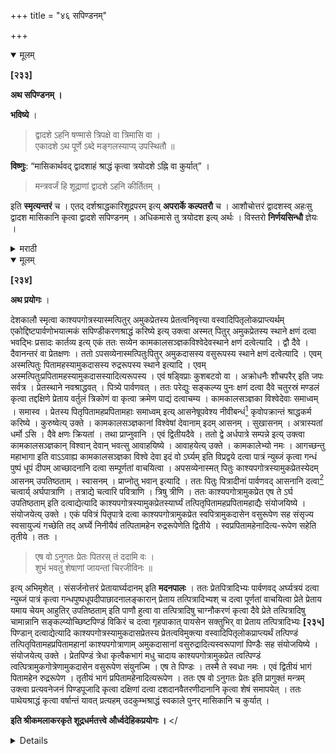 +++
title = "४६ सपिण्डनम्"

+++

<details open><summary>मूलम्</summary>

**[२३३]**

**अथ सपिण्डनम् ।**

**भविष्ये** ।

> द्वादशे ऽहनि षण्मासे त्रिपक्षे वा त्रिमासि वा ।  
एकादशे ऽथ पूर्णे ऽब्दे मङ्गलस्याप्य् उपस्थितौ ॥

**विष्णुः**: “मासिकार्थवद् द्वादशाहं श्राद्धं कृत्वा त्रयोदशे ऽह्नि वा कुर्यात्” । 

> मन्त्रवर्जं हि शूद्राणां द्वादशे ऽहनि कीर्तितम् ।

इति **स्मृत्यन्तरं** च । एतद् दर्शश्राद्धकारिशूद्रपरम् इत्य् **अपरार्के कल्पतरौ** च । आशौचोत्तरं द्वादशस्व् अहःसु द्वादश मासिकानि कृत्वा द्वादशे सपिण्डनम् । अधिकमासे तु त्रयोदश इत्य् अर्थः । विस्तरो **निर्णयसिन्धौ** ज्ञेयः ।
</details> 

<details><summary>मराठी</summary>

यानन्तर सपिण्डी साङ्गतो.

भविष्यपुराणान्त-" १२ व्या दिवसी, त्रिपक्षी, ३ मासान्नी किंवा ६ मासान्नी, ११ व्या मासी अथवा वर्ष पुर झाल्यावर सपिण्डी करावी. कदाचित् मध्ये मङ्गलकार्य करण्याचं प्राप्त आल्यास मध्येच करावी,' असे साङ्गितले आहे. विष्णु ह्मणतो-" मासिक शब्दाच्या अर्था प्रमाणे प्रतिमासी किंवा द्वादशाहश्राद्धे करून, तेरावे दिवसीं सपिण्डी करावी, " " अमन्त्रक १२ वे दिनी शूद्रान्नी सपिण्डी करावी,' असे स्मृत्यन्तरही आहे. “हे दर्शश्राद्धकर्त्या शू द्राविषयी आहे " असें अपराकाम्त व कल्पतरूम्त साङ्गितले आहे. आशौचानन्तर प्रतिदिनी एक एक असें १२ दिवसपर्यम्त १२ मासिके करून, त्याच दिवसीं सपिण्डी करावी. अधिक मास असल्यास मासिकें १३ करावी. एतत्सम्बन्धी विस्तार निर्णयसिन्धूत पहावा. 
</details>

<details open><summary>मूलम्</summary>

**[२३४]**

**अथ प्रयोगः** ।

देशकालौ स्मृत्वा काश्यपगोत्रस्यास्मत्पितुर् अमुकप्रेतस्य प्रेतत्वनिवृत्त्या वस्वादिपितृलोकप्राप्त्यर्थम् एकोद्दिष्टपार्वणोभयात्मकं सपिण्डीकरणश्राद्धं करिष्ये इत्य् उक्त्वा अस्मत् पितुर् अमुकप्रेतस्य स्थाने क्षणं दत्वा भवद्भिः प्रसादः कार्तव्य इत्य् एकं ततः सव्येन कामकालसञ्ज्ञकविश्वेदेवस्थाने क्षणं दत्वेत्यादि । द्वौ दैवे । दैवानन्तरं वा प्रेतक्षणः । ततो ऽपसव्येनास्मत्पितुःपितुर् अमुकदासस्य वसुरूपस्य स्थाने क्षणं दत्वेत्यादि । एवम् अस्मत्पितुः पितामहस्यामुकदासस्य रुद्ररूपस्य स्थाने इत्यादि । एवम् अस्मत्पितुःप्रपितामहस्यामुकदासस्यादित्यरूपस्य । एवं षड्विप्राः कुशबटवो वा । अक्रोधनैः शौचपरैर् इति जपः सर्वत्र । प्रेतस्थाने नवश्राद्धवत् । पित्र्ये पार्वणवत् । ततः परेद्युः सङ्कल्प्य पुनः क्षणं दत्वा दैवे चतुरस्रं मण्डलं कृत्वा तद्दक्षिणे प्रेताय वर्तुलं त्रिकोणं वा कृत्वा क्रमेण पाद्यं दत्वाचम्य । कामकालसञ्ज्ञका विश्वेदेवाः समाध्वम् । समास्व । प्रेतस्य पितृपितामहप्रपितामहाः समाध्वम् इत्य् आसनेषूपवेश्य नीवीबन्धं[^८६] कृवोपक्रान्तं श्राद्धकर्म करिष्ये । कुरुष्वेत्य् उक्ते । कामकालसञ्ज्ञकानां विश्वेषां देवानाम् इदम् आसनम् । सुखासनम् । अत्रास्यतां धर्मो ऽसि । दैवे क्षणः क्रियतां । तथा प्राप्नुवानि । एवं द्वितीयदैवे । ततो द्वे अर्धपात्रे सम्पन्ने इत्य् उक्त्वा कामकालसञ्ज्ञकान् विश्वान् देवान् भवत्सु आवाहयिष्ये । आवाहयेत्य् उक्ते । कामकालेभ्यो नमः । आगच्छन्तु महाभागा इति वाऽऽवाह्य कामकालसञ्ज्ञका विश्वे देवा इदं वो ऽर्घ्यम् इति विप्रद्वये दत्वा पात्रं न्युब्जं कृत्वा गन्धं पुष्पं धूपं दीपम् आच्छादनानि दत्वा सम्पूर्णतां वाचयित्वा । अपसव्येनास्मत् पितुः काश्यपगोत्रस्यामुकप्रेतस्येदम् आसनम् उपतिष्ठताम् । स्वासनम् । प्राप्नोतु भवान् इत्यादि । ततः पितुः पित्रादीनां पार्वणवद् आसनानि दत्वा[^८७] चत्वार्य् अर्घपात्राणि । तत्राद्ये चत्वारि पवित्राणि । त्रिषु त्रीणि । ततः काश्यपगोत्रामुकप्रेत एष ते ऽर्घ उपतिष्ठताम् इति दत्वाद्येत्यादि काश्यपगोत्रस्यामुकप्रेतस्यार्घ्यं तत्पितृपितामहप्रपितामहाद्यैः संयोजयिष्ये । संयोजयेत्य् उक्ते । एकं पवित्रं पितृपात्रे दत्वा काश्यपगोत्रामुकप्रेत स्वपित्रामुकदासेन वसुरूपेण सह संसृज्य स्वसायुज्यं गच्छेति तद् अर्घ्ये निनीयैवं तत्पितामहेन रुद्ररूपेणेति द्वितीये । स्वप्रपितामहेनादित्य-रूपेण सहेति तृतीये । ततः ।

[^८६]:
     प्- नीवीसम्बन्धं

[^८७]:
     प् ओमित्स् दत्वा

> एष वो ऽनुगतः प्रेतः पितरस् तं ददामि वः ।  
शुभं भवतु शेषाणां जायन्तां चिरजीविनः ॥

इत्य् अभिमृशेत् । संसर्जनोत्तरं प्रेतायार्घ्यदानम् इति **मदनपालः** । ततः प्रेतपित्रादिभ्यः पार्वणवद् अर्घ्यत्रयं दत्वा न्युब्जं पात्रं कृत्वा गन्धपुष्पधूपदीपाछादनालङ्कारान् प्रेताय तत्पित्रादिभ्यश् च दत्वा पूर्णतां वाचयित्वा प्रेते प्रेताय यमाय चेयम् आहुतिर् उपतिष्ठताम् इति पाणौ हुत्वा वा तत्पित्रादिषु चाग्नौकरणं कृत्वा दैवे प्रेते तत्पित्रादिषु चामान्नानि सङ्कल्प्योच्छिष्टपिण्डं विकिरं च दत्वा गृहपाकात् पायसेन सक्तुभिर् वा प्रेताय तत्पित्रादिभ्यः **[२३५]** पिण्डान् दत्वाद्येत्यादि काश्यपगोत्रस्यामुकदासप्रेतस्य प्रेतत्वविमुक्त्या वस्वादिपितृलोकप्राप्त्यर्थं तत्पिण्डं तत्पितृपितामहप्रपितामहानां काश्यपगोत्राणाम् अमुकदासानां वसुरुद्रादित्यस्वरूपाणां पिण्डैः सह संयोजयिष्ये । संयोजयेत्य् उक्ते । प्रेतपिण्डं त्रेधा कृत्वैकभागं मधु चादाय काश्यपगोत्रामुकप्रेत त्वत्पिण्डं त्वत्पित्रामुकगोत्रेणामुकदासेन वसुरूपेण संयुनज्मि । एष ते पिण्डः । तस्मै ते स्वधा नमः । एवं द्वितीयं भागं पितामहेन रुद्ररूपेण । तृतीयं भागं प्रपितामहेनादित्यरूपेण । ततः एष वो ऽनुगतः प्रेतः इति प्रागुक्तं मन्त्रम् उक्त्वा प्रत्यवनेजनं पिण्डपूजादि कृत्वा दक्षिणां दत्वा दशदानवैतरणीदानानि कृत्वा शेषं समापयेत् । ततः पाथेयश्राद्धं कृत्वा वर्षान्तं यावत् प्रत्यहम् उदकुम्भश्राद्धं स्वकाले पुनर् मासिकानि च कुर्यात् ।

**इति श्रीकमलाकरकृते शूद्रधर्मतत्त्वे और्ध्वदेहिकप्रयोगः ।**
</<details>

<details><summary>मराठी</summary>

आतां प्रयोग साङ्गतो. 

कान देश काल स्मरून,

> काश्यपगोत्रस्यास्मत्पितुरमुकप्रेतस्य प्रेतत्वनिवृत्त्या वस्वादिपितृलोकप्राप्त्यर्थम् एकोद्दिष्टपार्वणोभयात्मकं सपिण्डीकरणश्राद्धं करिष्ये । 

असे ह्मणून, ब्राह्मणांस - काश्यपगोत्रस्यास्मत्पितुरमुकप्रेतस्य स्थाने क्षणं दत्वा भवद्भिः प्रसादः कर्तव्यः ह्मणून एका विप्रास १ दर्भ द्यावा. त्यानं - सुकर्तव्यः असें मटल्या वर- कामकालसञ्ज्ञकविश्वेदेवस्थाने क्षणं दत्वा भवद्भिः प्रसादः कर्तव्यः । ह्मणून देवस्थानीय २ विप्राम्स निरनिराळा क्षण द्यावा. त्यान्नी पूर्ववत् प्रतिवचन द्यावे. नंतर अपसव्य करून,- अस्मत्पितुरमुकदासस्य वसुरूपस्य स्थाने क्षणं दत्वा भवद्भिः प्रसादः कर्तव्यः । असेञ्च - अस्मपितुःपितामहस्य अ०स्य रुद्ररूपस्य स्थाने क्षणं दत्वा भवद्भिः प्रसादः कर्तव्यः । अस्मत्पितुःप्रपितामहस्य अमु० आदित्यरूपस्य स्थाने क्षणं दत्वा भवद्भिः प्रसादः कर्तव्यः । ह्मणून एकेक विप्रास पूर्ववत् क्षण द्यावा. त्यान्नी प्रतिवचन द्यावे. येथे ६ ब्राह्मण किंवा दर्भबटु असावे. नन्तर--" अक्रोधनः० "॥१॥ याचा सर्वत्र जप करावा. प्रेतस्थानीय ब्राह्मणपूजा नवश्राद्धवत् करावी. पित्र्यस्थानीयाञ्ची पार्वणश्राद्धवत् करावी. नन्तर द्वितीयदिनी पूर्ववत् सङ्कल्प करून, पुनः क्षण देऊन, स व्याने देवाङ्कडे चतुष्कोण मण्डल करून, त्याच्या दक्षिणेस प्रेतार्थ त्रिकोण किंवा वतुळ करावे. अनुक्रम पाद्य देऊन, आपण आचमन केल्यावर कामकालसञ्ज्ञका विश्वेदेवाः समाध्वं ह्मणून देवस्थानीय व प्रेत समास्व ह्मणून प्रेतस्थानीय, प्रेतस्य पितृपितामहप्रपितामहाः समाध्वं - ह्मणून पितरस्थानीय विप्राञ्च्या हाताम्म हात लावून, त्याम्स आसनी बसवून, आपण कंवर बान्धून.- उपक्रान्तं श्राद्धकर्म करिष्ये असें ह्मणावे. ब्राह्मणान्नीं - कुरुष्व मटल्यावर - कामकालसञ्ज्ञकानां विश्वेषां देवानाम् इदमासनं । ब्रामणान्नी स्वासनं ह्मणावे. अत्रास्यतां धर्माऽसि । ब्राह्मणान्नी - अत्रास्यामः । दैवे क्षणः क्रियतां । प्राप्नोतु भवान् । ब्राह्मणाने प्राप्नुवानि ह्मणावे. असम्च देवस्थानीय द्वि तीय ब्राह्मणास देऊन, २ अयपात्रं करून, आपण - अध्यपात्र सम्पन्ने ह्मणावम्. ब्राह्मणाने-- सुसम्पन्न ह्मणावेम्. कामकालसञ्ज्ञकान् विश्वान् देवान् भवत्स्वावाहयिष्ये । प्रतिवचन - आवाहय मटल्यावर--" कामकालेभ्यो नमः" किंवा " आगच्छन्तु महा." ॥१॥ हा मन्त्र ह्मणून आवाहन करावम्. काम विश्वेदेवाः इदं वोऽर्घ्यं ह्मणून दोवाम्स एकेक पू वक्ति पात्रान्तील अन्य देऊन, ती पात्रं एकमकांवर झाङ्कून टवून, पूर्ववत् गन्ध, पुष्प, धूप, दीप, आच्छादनादि देउन, काम० देवा एते गन्धादिआच्छादनान्ता उपचाराः सर्वे परिपूर्णा भवन्तु । ब्राह्मणाने अर्चनविधौ स्वर्चितमस्तु । ह्मणावे. काने यन्न्यूनं तद्विधिवदस्तु । विप्राने - अस्तु विधिवत् अमे मटल्यावर अपमव्यान - अस्मत्पितुः काश्यपगोत्रस्यामुकप्रेतस्येदमासनमुपतिष्ठतां ह्मणून आसनार्थ दर्भ द्यावे. प्रतिवचन- स्वासनं ह्म टल्यावर प्राप्नोतु भवान् । विप्राने-प्राप्नुवानि ह्मणावे. अस्मत्पितुःपितुः काश्यपगोत्रस्यामुकदासस्य वसुरूपस्येदमासनमुपतिष्ठतां ह्मणून आसनार्थ दर्भ द्यावे. विप्रान्नी स्वासनं ह्मणावेम्. प्राप्नोतु भवान् । प्रतिवचन - प्राप्नुवानि । नन्तर अस्मत्पितुः पितामहस्य का० अमु० स्य व० रु० स्येदमासनमुपतिष्ठतां । अस्मत्पितुः प्रपितामहस्य का० अमु०स्य० आ०स्येदमासनमुपतिष्ठतां । ह्मणून आसने देऊन १४ अयपात्रे करावी. त्याम्त पहिल्यावर ४, व पुढल्यांवर ३।३ दर्भ ठेवावे. का० अमुकप्रेत एष तेऽर्घ उपतिष्ठताम्, ह्मणून प्रेतस्थानीय ब्राह्मणास अर्घ्य देऊन, अद्येत्यादि सङ्कल्प ह्मणून-का० अ० प्रेतस्यार्घ्यं  तपितृपितामहप्रपितामहाद्यैः संयोजयिष्ये । प्रतिवचन - संयोजय मटल्यावर, प्रेताच्या अर्घ्यपात्रावरचं १ पवित्र त्याच्या पित्याच्या अयपात्रावर ठेवून, का०प्रेत स्वपित्रामुकदासेन वसुरूपेण सह संसृज्य स्वसायुज्यं गच्छ । ह्मणून त्या अर्ध्यात ठेवावे. असेम्च दुसरें पवित्र पिताम हाच्या अर्यपात्राम्त ठेवून, का प्रेत स्वपितामहेन रुद्ररूपेण सह संसृज्य स्वसायुज्यं गच्छ । असेम्च ३ र पवित्र प्रपितामहाच्या अर्घ्यपात्रावर ठेवून, का० प्रेत स्वप्रपितामहेन आदित्यरूपेण सह संसृज्य स्वसायुज्यं गच्छ । अस सम्मर्जन ( मिळवणें ) केल्यावर 

> एष वोऽनुगतः प्रेतः पितरस्तं ददामि वः ॥  
शुभं भवतु शेषाणां जायतां चिरजीविनः ॥ १ ॥ 

ह्मणून म्पर्श करावा." समननानन्तर प्रेतास अर्घ्य द्यावे,' असे मदनपाल ह्म नो. नन्तर प्रेताच्या पित्रादि ३ घाम्स पार्वणवत् ३ अर्ये देऊन, पात्रं एकमेकांवर झाङ्कन ठेवून; गन्ध, पुप्पम्, धूप, दीप, आच्छादन व अलङ्कार हे आधीं प्रेतास व नन्तर त्याच्या पितरादिकाम्स देऊन, पूर्णतावाचन करून, प्रेतम्थानीय ब्राह्मणहस्ती-प्रेतायाहुतिरुपतिष्ठतां । यमायाहुतिरुपतिष्ठतां । ह्मणून हवन करुन तत्पितृस्थानी विप्रहस्नी अग्नौकरण करावे. देव, प्रेत व तत्पित्रादिकाम्स आमान्ने सकल्पून, उच्छिष्टपिड व विकिर देउन, गृहमिद्ध पायसाने किवा सक्तन्नी, प्रेत व तत्पित्रादि तिघांला पिट देऊन, अयेत्यादि सङ्कल्प क सन,-काश्य० स्यामुकप्रेतस्य प्रेतत्वविमुक्त्या वस्वादिपितृलोकप्राप्त्यर्थं तत्पिडं तत्पितृपितामहप्रपितामहानां काश्यपगोत्राणाममुकदासानां वसुरुद्रादित्यस्वरूपाणां पिण्डैः सह संयोजयिष्ये । प्रतिवचन - संयोजय मटल्यावर, प्रेतपिडाचे ३ भाग करून त्यातला १ व मध घेऊन, का० अमुकप्रेत त्वत्पिण्डं त्वपित्रामुकगोत्रेणामुकदासेन वसुरूपेण संयुनज्मि । एष ते पिण्डः। तस्मै ते स्वधा नमः । ह्मणून तो भाग पितृपिडाम्त मिळवावा. असम्च द्वितीय भाग व मध घेउन, का० गोत्रामुकप्रेत त्वत्पिण्डं त्वत्पितामहेनामुकदासेन रुद्ररूपेण संयुनज्मि । एष ते पिण्डः । तस्मै ते स्वधा नमः । ह्मणून पितामहपिंडांत मिळवावा. तृतीय भाग व मध घेऊन, का० त्वत्पिडं त्वत्प्रपितामहेनादित्यरूपेण सह संयुनज्मि । एष ते पिण्डः। तस्मै ते स्वधा नमः । ह्मणून प्रपितामहपिडाम्त मिळवावा. नन्तर “एष वोऽनुगतः० " ॥ १ ॥ हा पूर्वोक्त मन्त्र ह्मणून, अवनेनन, प्रत्य वनजन व पिडपूजादि करून. ब्राह्मणाम्म दक्षिणा देउन. दशदाने व वैतरणीदान करून, शेप समाप्त करावे. नन्तर पाथेयश्राद्ध करून, १ वर्षपर्यत प्रतिदिवमी उदकुम्भदान व श्राद्ध व त्या त्या काली पुनः मासिकें करावी. 

इति शूद्रधर्मतत्त्वप्रकाशे और्ध्वदेहिकप्रयोगः ॥ 
</<details>